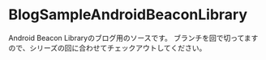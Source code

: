 # BlogSampleAndroidBeaconLibrary

Android Beacon Libraryのブログ用のソースです。
ブランチを回で切ってますので、シリーズの回に合わせてチェックアウトしてください。
